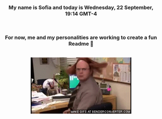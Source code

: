 


<div align="center">
<h3 >My name is Sofia and today is Wednesday, 22 September, 19:14 GMT-4</h3><br>
<h3 >For now, me and my personalities are working to create a fun Readme 👋
</h3><br>
<img src='img/dwight.gif' alt='working...'/>
</div>
